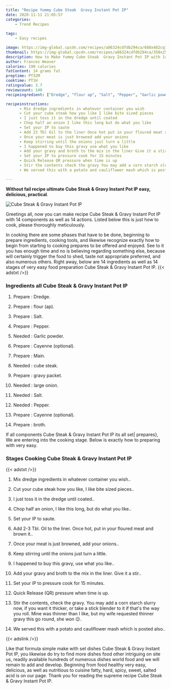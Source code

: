 ```yaml
---
title: "Recipe Yummy Cube Steak  Gravy Instant Pot IP"
date: 2020-11-11 21:05:57
categories:
    - Trend Recipes
    
tags:
    - Easy recipes

image: https://img-global.cpcdn.com/recipes/a86324cdfdb294ca/680x482cq70/cube-steak-gravy-instant-pot-ip-recipe-main-photo.jpg
thumbnail: https://img-global.cpcdn.com/recipes/a86324cdfdb294ca/350x250cq70/cube-steak-gravy-instant-pot-ip-recipe-main-photo.jpg
description: How to Make Yummy Cube Steak  Gravy Instant Pot IP with 14 ingredients and 14 stages of easy cooking.
author: Frances Weaver
calories: 190 calories
fatContent: 14 grams fat
preptime: PT32M
cooktime: PT1H
ratingvalue: 3.7
reviewcount: 140
recipeingredient: ["Dredge", "flour ap", "Salt", "Pepper", "Garlic powder", "Cayenne optional", "Main", "cube steak", "gravy packet", "large onion", "Salt", "Pepper", "Cayenne optional", "broth"]

recipeinstructions: 
      - Mix dredge ingredients in whatever container you wish 
      - Cut your cube steak how you like I like bite sized pieces 
      - I just toss it in the dredge until coated 
      - Chop half an onion I like this long but do what you like 
      - Set your IP to saute 
      - Add 23 Tbl Oil to the liner Once hot put in your floured meat and brown it 
      - Once your meat is just browned add your onions 
      - Keep stirring until the onions just turn a little 
      - I happened to buy this gravy use what you like 
      - Add your gravy and broth to the mix in the liner Give it a stir 
      - Set your IP to pressure cook for 15 minutes 
      - Quick Release QR pressure when time is up 
      - Stir the contents check the gravy You may add a corn starch slurry now if you want it thicker or take a stick blender to it if thats the way you roll Mine was thinner than I like but my wife requested thinner gravy this go round she won  
      - We served this with a potato and cauliflower mash which is posted also

---
```




**Without fail recipe ultimate Cube Steak &amp; Gravy Instant Pot IP easy, delicious, practical**. 


![Cube Steak &amp; Gravy Instant Pot IP](https://img-global.cpcdn.com/recipes/a86324cdfdb294ca/680x482cq70/cube-steak-gravy-instant-pot-ip-recipe-main-photo.jpg "Cube Steak &amp; Gravy Instant Pot IP")




Greetings all, now you can make recipe Cube Steak &amp; Gravy Instant Pot IP with 14 components as well as 14 actions. Listed below this is just how to cook, please thoroughly meticulously.

In cooking there are some phases that have to be done, beginning to prepare ingredients, cooking tools, and likewise recognize exactly how to begin from starting to cooking prepares to be offered and enjoyed. See to it you has enough time and no is believing regarding something else, because will certainly trigger the food to shed, taste not appropriate preferred, and also numerous others. Right away, below are 14 ingredients as well as 14 stages of very easy food preparation Cube Steak &amp; Gravy Instant Pot IP.
{{< adstxt />}}

### Ingredients all Cube Steak &amp; Gravy Instant Pot IP


1. Prepare  : Dredge.

1. Prepare  : flour (ap).

1. Prepare  : Salt.

1. Prepare  : Pepper.

1. Needed  : Garlic powder.

1. Prepare  : Cayenne (optional).

1. Prepare  : Main.

1. Needed  : cube steak.

1. Prepare  : gravy packet.

1. Needed  : large onion.

1. Needed  : Salt.

1. Needed  : Pepper.

1. Prepare  : Cayenne (optional).

1. Prepare  : broth.



If all components Cube Steak &amp; Gravy Instant Pot IP its all set| prepares}, We are entering into the cooking stage. Below is exactly how to preparing with very easy.

### Stages Cooking Cube Steak &amp; Gravy Instant Pot IP

{{< adstxt />}}


1. Mix dredge ingredients in whatever container you wish..



1. Cut your cube steak how you like, I like bite sized pieces..



1. I just toss it in the dredge until coated..



1. Chop half an onion, I like this long, but do what you like..



1. Set your IP to saute.



1. Add 2-3 Tbl. Oil to the liner. Once hot, put in your floured meat and brown it..



1. Once your meat is just browned, add your onions..



1. Keep stirring until the onions just turn a little.



1. I happened to buy this gravy, use what you like..



1. Add your gravy and broth to the mix in the liner. Give it a stir..



1. Set your IP to pressure cook for 15 minutes.



1. Quick Release (QR) pressure when time is up.



1. Stir the contents, check the gravy. You may add a corn starch slurry now, if you want it thicker, or take a stick blender to it if that&#39;s the way you roll. Mine was thinner than I like, but my wife requested thinner gravy this go round, she won 😉.



1. We served this with a potato and cauliflower mash which is posted also..





{{< adslink />}}

Like that formula simple make with set dishes Cube Steak &amp; Gravy Instant Pot IP, you likewise do try to find more dishes food other intriguing on site us, readily available hundreds of numerous dishes world food and we will remain to add and develop. Beginning from food healthy very easy, delicious, as well as nutritious to cuisine fatty, hard, spicy, sweet, salted acid is on our page. Thank you for reading the supreme recipe Cube Steak &amp; Gravy Instant Pot IP.
